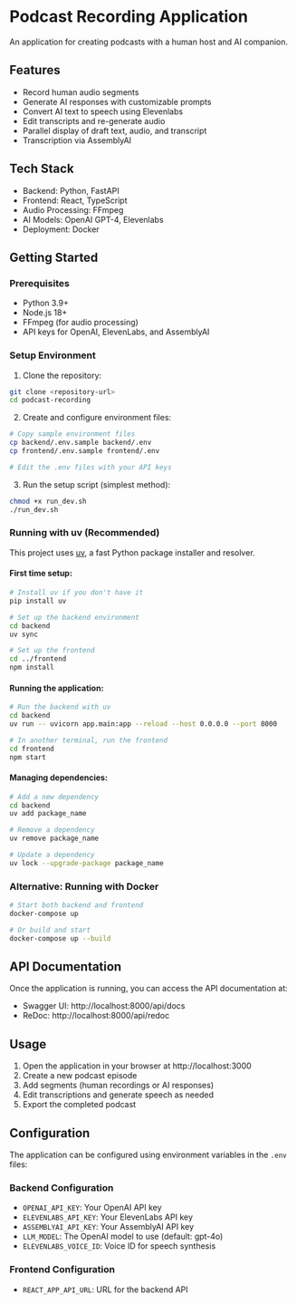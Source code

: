 # Podcast Recording Application

An application for creating podcasts with a human host and AI companion.

## Features

- Record human audio segments
- Generate AI responses with customizable prompts
- Convert AI text to speech using Elevenlabs
- Edit transcripts and re-generate audio
- Parallel display of draft text, audio, and transcript
- Transcription via AssemblyAI

## Tech Stack

- Backend: Python, FastAPI
- Frontend: React, TypeScript
- Audio Processing: FFmpeg
- AI Models: OpenAI GPT-4, Elevenlabs
- Deployment: Docker

## Getting Started

### Prerequisites

- Python 3.9+ 
- Node.js 18+
- FFmpeg (for audio processing)
- API keys for OpenAI, ElevenLabs, and AssemblyAI

### Setup Environment

1. Clone the repository:
```bash
git clone <repository-url>
cd podcast-recording
```

2. Create and configure environment files:
```bash
# Copy sample environment files
cp backend/.env.sample backend/.env
cp frontend/.env.sample frontend/.env

# Edit the .env files with your API keys
```

3. Run the setup script (simplest method):
```bash
chmod +x run_dev.sh
./run_dev.sh
```

### Running with uv (Recommended)

This project uses [uv](https://github.com/astral-sh/uv), a fast Python package installer and resolver.

#### First time setup:

```bash
# Install uv if you don't have it
pip install uv

# Set up the backend environment
cd backend
uv sync

# Set up the frontend
cd ../frontend
npm install
```

#### Running the application:

```bash
# Run the backend with uv
cd backend
uv run -- uvicorn app.main:app --reload --host 0.0.0.0 --port 8000

# In another terminal, run the frontend
cd frontend
npm start
```

#### Managing dependencies:

```bash
# Add a new dependency
cd backend
uv add package_name

# Remove a dependency
uv remove package_name

# Update a dependency
uv lock --upgrade-package package_name
```

### Alternative: Running with Docker

```bash
# Start both backend and frontend
docker-compose up

# Or build and start
docker-compose up --build
```

## API Documentation

Once the application is running, you can access the API documentation at:
- Swagger UI: http://localhost:8000/api/docs
- ReDoc: http://localhost:8000/api/redoc

## Usage

1. Open the application in your browser at http://localhost:3000
2. Create a new podcast episode
3. Add segments (human recordings or AI responses)
4. Edit transcriptions and generate speech as needed
5. Export the completed podcast

## Configuration

The application can be configured using environment variables in the `.env` files:

### Backend Configuration
- `OPENAI_API_KEY`: Your OpenAI API key
- `ELEVENLABS_API_KEY`: Your ElevenLabs API key
- `ASSEMBLYAI_API_KEY`: Your AssemblyAI API key
- `LLM_MODEL`: The OpenAI model to use (default: gpt-4o)
- `ELEVENLABS_VOICE_ID`: Voice ID for speech synthesis

### Frontend Configuration
- `REACT_APP_API_URL`: URL for the backend API 